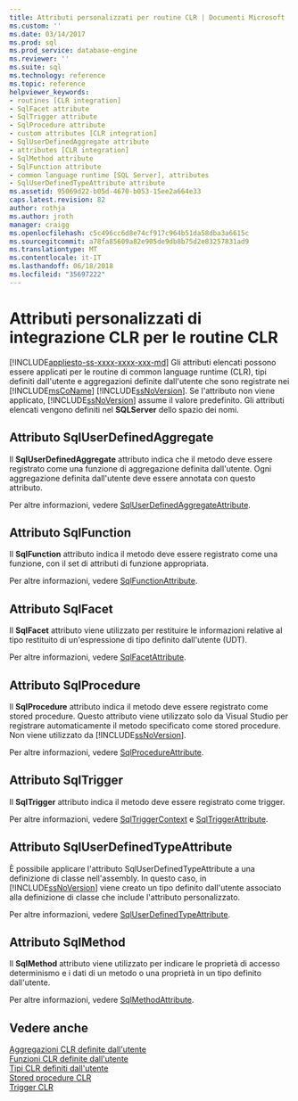 ```yaml
---
title: Attributi personalizzati per routine CLR | Documenti Microsoft
ms.custom: ''
ms.date: 03/14/2017
ms.prod: sql
ms.prod_service: database-engine
ms.reviewer: ''
ms.suite: sql
ms.technology: reference
ms.topic: reference
helpviewer_keywords:
- routines [CLR integration]
- SqlFacet attribute
- SqlTrigger attribute
- SqlProcedure attribute
- custom attributes [CLR integration]
- SqlUserDefinedAggregate attribute
- attributes [CLR integration]
- SqlMethod attribute
- SqlFunction attribute
- common language runtime [SQL Server], attributes
- SqlUserDefinedTypeAttribute attribute
ms.assetid: 95069d22-b05d-4670-b053-15ee2a664e33
caps.latest.revision: 82
author: rothja
ms.author: jroth
manager: craigg
ms.openlocfilehash: c5c496cc6d8e74cf917c964b51da58dba3a6615c
ms.sourcegitcommit: a78fa85609a82e905de9db8b75d2e83257831ad9
ms.translationtype: MT
ms.contentlocale: it-IT
ms.lasthandoff: 06/18/2018
ms.locfileid: "35697222"
---
```

# <a name="clr-integration-custom-attributes-for-clr-routines"></a>Attributi personalizzati di integrazione CLR per le routine CLR
[!INCLUDE[appliesto-ss-xxxx-xxxx-xxx-md](../../../includes/appliesto-ss-xxxx-xxxx-xxx-md.md)]
  Gli attributi elencati possono essere applicati per le routine di common language runtime (CLR), tipi definiti dall'utente e aggregazioni definite dall'utente che sono registrate nei [!INCLUDE[msCoName](../../../includes/msconame-md.md)] [!INCLUDE[ssNoVersion](../../../includes/ssnoversion-md.md)]. Se l'attributo non viene applicato, [!INCLUDE[ssNoVersion](../../../includes/ssnoversion-md.md)] assume il valore predefinito. Gli attributi elencati vengono definiti nel **SQLServer** dello spazio dei nomi.  
  
## <a name="the-sqluserdefinedaggregate-attribute"></a>Attributo SqlUserDefinedAggregate  
 Il **SqlUserDefinedAggregate** attributo indica che il metodo deve essere registrato come una funzione di aggregazione definita dall'utente. Ogni aggregazione definita dall'utente deve essere annotata con questo attributo.  
  
 Per altre informazioni, vedere [SqlUserDefinedAggregateAttribute](http://go.microsoft.com/fwlink/?LinkId=124626).  
  
## <a name="the-sqlfunction-attribute"></a>Attributo SqlFunction  
 Il **SqlFunction** attributo indica il metodo deve essere registrato come una funzione, con il set di attributi di funzione appropriata.  
  
 Per altre informazioni, vedere [SqlFunctionAttribute](http://go.microsoft.com/fwlink/?LinkId=128019).  
  
## <a name="the-sqlfacet-attribute"></a>Attributo SqlFacet  
 Il **SqlFacet** attributo viene utilizzato per restituire le informazioni relative al tipo restituito di un'espressione di tipo definito dall'utente (UDT).  
  
 Per altre informazioni, vedere [SqlFacetAttribute](http://go.microsoft.com/fwlink/?LinkId=128020).  
  
## <a name="the-sqlprocedure-attribute"></a>Attributo SqlProcedure  
 Il **SqlProcedure** attributo indica il metodo deve essere registrato come stored procedure. Questo attributo viene utilizzato solo da Visual Studio per registrare automaticamente il metodo specificato come stored procedure. Non viene utilizzato da [!INCLUDE[ssNoVersion](../../../includes/ssnoversion-md.md)].  
  
 Per altre informazioni, vedere [SqlProcedureAttribute](http://go.microsoft.com/fwlink/?LinkId=128021).  
  
## <a name="the-sqltrigger-attribute"></a>Attributo SqlTrigger  
 Il **SqlTrigger** attributo indica il metodo deve essere registrato come trigger.  
  
 Per altre informazioni, vedere [SqlTriggerContext](http://go.microsoft.com/fwlink/?LinkId=128022) e [SqlTriggerAttribute](http://go.microsoft.com/fwlink/?LinkId=203898).  
  
## <a name="the-sqluserdefinedtypeattribute"></a>Attributo SqlUserDefinedTypeAttribute  
 È possibile applicare l'attributo SqlUserDefinedTypeAttribute a una definizione di classe nell'assembly. In questo caso, in [!INCLUDE[ssNoVersion](../../../includes/ssnoversion-md.md)] viene creato un tipo definito dall'utente associato alla definizione di classe che include l'attributo personalizzato.  
  
 Per altre informazioni, vedere [SqlUserDefinedTypeAttribute](http://go.microsoft.com/fwlink/?LinkId=128024).  
  
## <a name="the-sqlmethod-attribute"></a>Attributo SqlMethod  
 Il **SqlMethod** attributo viene utilizzato per indicare le proprietà di accesso determinismo e i dati di un metodo o una proprietà in un tipo definito dall'utente.  
  
 Per altre informazioni, vedere [SqlMethodAttribute](http://go.microsoft.com/fwlink/?LinkId=128025).  
  
## <a name="see-also"></a>Vedere anche  
 [Aggregazioni CLR definite dall'utente](../../../relational-databases/clr-integration-database-objects-user-defined-functions/clr-user-defined-aggregates.md)   
 [Funzioni CLR definite dall'utente](../../../relational-databases/clr-integration-database-objects-user-defined-functions/clr-user-defined-functions.md)   
 [Tipi CLR definiti dall'utente](../../../relational-databases/clr-integration-database-objects-user-defined-types/clr-user-defined-types.md)   
 [Stored procedure CLR](http://msdn.microsoft.com/library/bbdd51b2-a9b4-4916-ba6f-7957ac6c3f33)   
 [Trigger CLR](http://msdn.microsoft.com/library/302a4e4a-3172-42b6-9cc0-4a971ab49c1c)  
  
  
